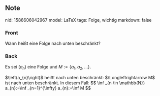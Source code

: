 ## Note
nid: 1586606042967
model: LaTeX
tags: Folge, wichtig
markdown: false

### Front
Wann heißt eine Folge nach unten beschränkt?

### Back
Es sei $\left(a_{n}\right)$ eine Folge und $M:=\left\{a_{1}, a_{2},
\ldots\right\}$.
<div>
  $\left(a_{n}\right)$ heißt nach unten beschränkt:
  $\Longleftrightarrow M$ ist nach unten beschränkt. In diesem
  Fall: $$ \inf _{n \in \mathbb{N}} a_{n}:=\inf _{n=1}^{\infty}
  a_{n}:=\inf M $$
</div>
